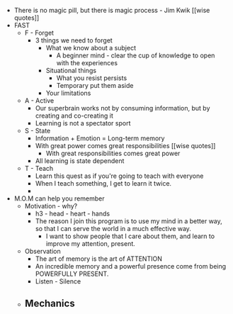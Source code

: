 - There is no magic pill, but there is magic process - Jim Kwik [[wise quotes]]
- FAST
    - F - Forget
        - 3 things we need to forget
            - What we know about a subject
                - A beginner mind - clear the cup of knowledge to open with the experiences
            - Situational things
                - What you resist persists 
                - Temporary put them aside
            - Your limitations
    - A - Active
        - Our superbrain works not by consuming information, but by creating and co-creating it
        - Learning is not a spectator sport
    - S - State
        - Information + Emotion = Long-term memory
        - With great power comes great responsibilities [[wise quotes]]
            - With great responsibilities comes great power
        - All learning is state dependent
    - T - Teach
        - Learn this quest as if you're going to teach with everyone
        - When I teach something, I get to learn it twice.
        - 
- M.O.M can help you remember
    - Motivation - why?
        - h3 - head - heart - hands
        - The reason I join this program is to use my mind in a better way, so that I can serve the world in a much effective way.
            - I want to show people that I care about them, and learn to improve my attention, present.
    - Observation
        - The art of memory is the art of ATTENTION
        - An incredible memory and a powerful presence come from being POWERFULLY PRESENT.
        - Listen - Silence
    -  Mechanics
        - 
